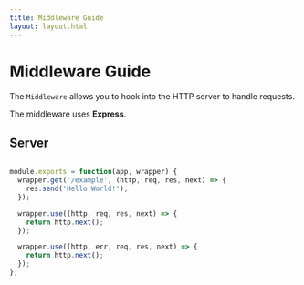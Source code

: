 ```yaml
---
title: Middleware Guide
layout: layout.html
---
```


# Middleware Guide

The `Middleware` allows you to hook into the HTTP server to handle requests.

The middleware uses **Express**.

## Server

```javascript

module.exports = function(app, wrapper) {
  wrapper.get('/example', (http, req, res, next) => {
    res.send('Hello World!');
  });

  wrapper.use((http, req, res, next) => {
    return http.next();
  });

  wrapper.use((http, err, req, res, next) => {
    return http.next();
  });
};

```

